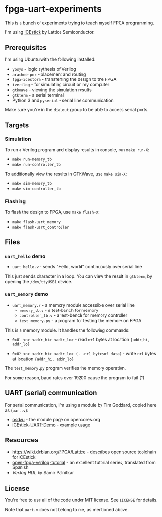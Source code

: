 # fpga-uart-experiments

This is a bunch of experiments trying to teach myself FPGA programming.

I'm using [iCEstick](https://www.latticesemi.com/icestick) by Lattice Semiconductor.

## Prerequisites

I'm using Ubuntu with the following installed:

- `yosys` - logic sythesis of Verilog
- `arachne-pnr` - placement and routing
- `fpga-icestorm` - transferring the design to the FPGA
- `iverilog` - for simulating circuit on my computer
- `gtkwave` - viewing the simulation results
- `gtkterm` - a serial terminal
- Python 3 and `pyserial` - serial line communication

Make sure you're in the `dialout` group to be able to access serial ports.

## Targets

### Simulation

To run a Verilog program and display results in console, run `make run-X`:
- `make run-memory_tb`
- `make run-controller_tb`

To additionally view the results in GTKWave, use `make sim-X`:
- `make sim-memory_tb`
- `make sim-controller_tb`

### Flashing

To flash the design to FPGA, use `make flash-X`:
- `make flash-uart_memory`
- `make flash-uart_controller`

## Files

### `uart_hello` demo

- `uart_hello.v` - sends "Hello, world" continuously over serial line

This just sends character in a loop. You can view the result in `gtkterm`, by
opening the `/dev/ttyUSB1` device.

### `uart_memory` demo

- `uart_memory.v` - a memory module accessible over serial line
    - `memory_tb.v` - a test-bench for memory
    - `controller_tb.v` - a test-bench for memory controller
    - `test_memory.py` - a program for testing the memory on FPGA

This is a memory module. It handles the following commands:

- `0x01 <n> <addr_hi> <addr_lo>` - read `n+1` bytes at location `{addr_hi, addr_lo}`

- `0x02 <n> <addr_hi> <addr_lo> (...n+1 bytesof data)` - write `n+1` bytes at
  location `{addr_hi, addr_lo}`

The `test_memory.py` program verifies the memory operation.

For some reason, baud rates over 19200 cause the program to fail (?)

## UART (serial) communication

For serial communication, I'm using a module by Tim Goddard, copied here as (`uart.v`):

- [osdvu](https://opencores.org/project/osdvu) - the module page on opencores.org
- [iCEstick-UART-Demo](https://github.com/cyrozap/iCEstick-UART-Demo) - example usage

## Resources

- https://wiki.debian.org/FPGA/Lattice - describes open source toolchain for iCEstick
- [open-fpga-verilog-tutorial](https://github.com/Obijuan/open-fpga-verilog-tutorial/wiki/Chapter-0%3A-you-are-leaving-the-private-sector) - an excellent tutorial series, translated from Spanish
- *Verilog HDL* by Samir Palnitkar

## License

You're free to use all of the code under MIT license. See `LICENSE` for
details.

Note that `uart.v` does not belong to me, as mentioned above.
